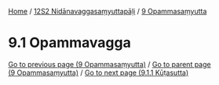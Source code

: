 
[Home](/) / [12S2 Nidānavaggasaṃyuttapāḷi](../../12S2.md) / [9 Opammasaṃyutta](../9.md)

# 9.1 Opammavagga


[Go to previous page (9 Opammasaṃyutta)](../9.md) / [Go to parent page (9 Opammasaṃyutta)](../9.md) / [Go to next page (9.1.1 Kūṭasutta)](9.1/9.1.1.md)


